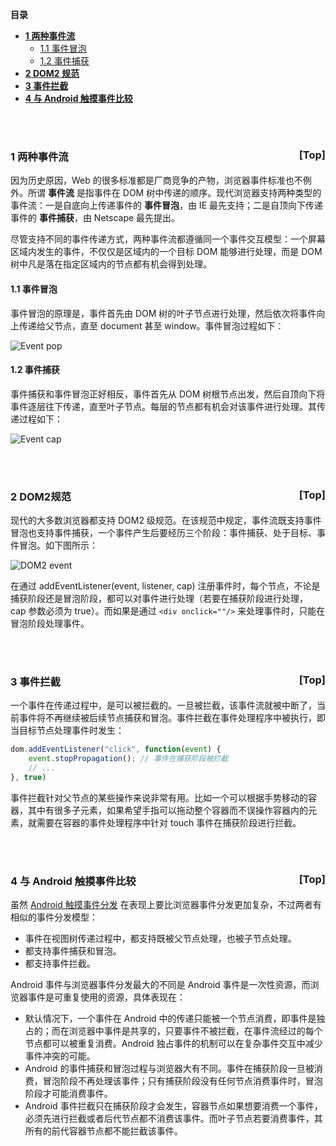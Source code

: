 <a name="index">**目录**</a>

- <a href="#ch1">**1 两种事件流**</a>
    * <a href="#ch1.1">1.1 事件冒泡</a>
    * <a href="#ch1.2">1.2 事件捕获</a>
- <a href="#ch2">**2 DOM2 规范**</a>
- <a href="#ch3">**3 事件拦截**</a>
- <a href="#ch4">**4 与 Android 触摸事件比较**</a>

<br>
<br>

### <a name="ch1">1 两种事件流</a><a style="float:right;text-decoration:none;" href="#index">[Top]</a>

因为历史原因，Web 的很多标准都是厂商竞争的产物，浏览器事件标准也不例外。所谓 **事件流** 是指事件在 DOM 树中传递的顺序。现代浏览器支持两种类型的事件流：一是自底向上传递事件的 **事件冒泡**，由 IE 最先支持；二是自顶向下传递事件的 **事件捕获**，由 Netscape 最先提出。

尽管支持不同的事件传递方式，两种事件流都遵循同一个事件交互模型：一个屏幕区域内发生的事件，不仅仅是区域内的一个目标 DOM 能够进行处理，而是 DOM 树中凡是落在指定区域内的节点都有机会得到处理。

#### <a name="ch1.1">1.1 事件冒泡</a>

事件冒泡的原理是，事件首先由 DOM 树的叶子节点进行处理，然后依次将事件向上传递给父节点，直至 document 甚至 window。事件冒泡过程如下：

![Event pop](https://raw.githubusercontent.com/huanzhiyazi/articles/master/%E6%8A%80%E6%9C%AF/%E5%89%8D%E7%AB%AF/%E6%B5%8F%E8%A7%88%E5%99%A8%E4%BA%8B%E4%BB%B6%E5%88%86%E5%8F%91%E5%8E%9F%E7%90%86/images/event_pop.png "Event pop")


#### <a name="ch1.2">1.2 事件捕获</a>

事件捕获和事件冒泡正好相反，事件首先从 DOM 树根节点出发，然后自顶向下将事件逐层往下传递，直至叶子节点。每层的节点都有机会对该事件进行处理。其传递过程如下：

![Event cap](https://raw.githubusercontent.com/huanzhiyazi/articles/master/%E6%8A%80%E6%9C%AF/%E5%89%8D%E7%AB%AF/%E6%B5%8F%E8%A7%88%E5%99%A8%E4%BA%8B%E4%BB%B6%E5%88%86%E5%8F%91%E5%8E%9F%E7%90%86/images/event_cap.png "Event cap")

<br>
<br>

### <a name="ch2">2 DOM2规范</a><a style="float:right;text-decoration:none;" href="#index">[Top]</a>

现代的大多数浏览器都支持 DOM2 级规范。在该规范中规定，事件流既支持事件冒泡也支持事件捕获，一个事件产生后要经历三个阶段：事件捕获、处于目标、事件冒泡。如下图所示：

![DOM2 event](https://raw.githubusercontent.com/huanzhiyazi/articles/master/%E6%8A%80%E6%9C%AF/%E5%89%8D%E7%AB%AF/%E6%B5%8F%E8%A7%88%E5%99%A8%E4%BA%8B%E4%BB%B6%E5%88%86%E5%8F%91%E5%8E%9F%E7%90%86/images/dom2_event.png "DOM2 event")

在通过 addEventListener(event, listener, cap) 注册事件时，每个节点，不论是捕获阶段还是冒泡阶段，都可以对事件进行处理（若要在捕获阶段进行处理， cap 参数必须为 true）。而如果是通过 `<div onclick=""/>` 来处理事件时，只能在冒泡阶段处理事件。

<br>
<br>

### <a name="ch3">3 事件拦截</a><a style="float:right;text-decoration:none;" href="#index">[Top]</a>

一个事件在传递过程中，是可以被拦截的。一旦被拦截，该事件流就被中断了，当前事件将不再继续被后续节点捕获和冒泡。事件拦截在事件处理程序中被执行，即当目标节点处理事件时发生：

```js
dom.addEventListener("click", function(event) {
    event.stopPropagation(); // 事件在捕获阶段被拦截
    // ...
}, true)
```

事件拦截针对父节点的某些操作来说非常有用。比如一个可以根据手势移动的容器，其中有很多子元素，如果希望手指可以拖动整个容器而不误操作容器内的元素，就需要在容器的事件处理程序中针对 touch 事件在捕获阶段进行拦截。

<br>
<br>

### <a name="ch4">4 与 Android 触摸事件比较</a><a style="float:right;text-decoration:none;" href="#index">[Top]</a>

虽然 [Android 触摸事件分发](https://github.com/huanzhiyazi/articles/issues/22) 在表现上要比浏览器事件分发更加复杂，不过两者有相似的事件分发模型：

- 事件在视图树传递过程中，都支持既被父节点处理，也被子节点处理。
- 都支持事件捕获和冒泡。
- 都支持事件拦截。

Android 事件与浏览器事件分发最大的不同是 Android 事件是一次性资源，而浏览器事件是可重复使用的资源，具体表现在：

- 默认情况下，一个事件在 Android 中的传递只能被一个节点消费，即事件是独占的；而在浏览器中事件是共享的，只要事件不被拦截，在事件流经过的每个节点都可以被重复消费。Android 独占事件的机制可以在复杂事件交互中减少事件冲突的可能。
- Android 的事件捕获和冒泡过程与浏览器大有不同。事件在捕获阶段一旦被消费，冒泡阶段不再处理该事件；只有捕获阶段没有任何节点消费事件时，冒泡阶段才可能消费事件。
- Android 事件拦截只在捕获阶段才会发生，容器节点如果想要消费一个事件，必须先进行拦截或者后代节点都不消费该事件。而叶子节点若要消费事件，其所有的前代容器节点都不能拦截该事件。


































































